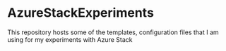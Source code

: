 # AzureStackExperiments
This repository hosts some of the templates, configuration files that I am using for my experiments with Azure Stack
